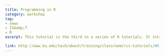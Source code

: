 ```yaml
---
title: Programming in R
category: workshop
tag: 
- news
- IS&amp;T
- R
excerpt: This tutorial is the third in a series of R tutorials. It introduces basic R programming, debugging and optimization techniques and develops practices of proper and efficient R coding. It covers the following topics&colon; if-else and switch statements&semi; types of loops (for, while, repeat) and loop control statements (next, break)&semi; user functions and argument definitions&semi; local and global variables&semi apply function family&semi sourcing, timing, compilation and debugging&semi code profiling and optimization. 

link: http://www.bu.edu/tech/about/training/classroom/rcs-tutorials/#R_PROGRAMMING
---
```

